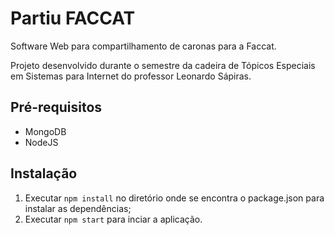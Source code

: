 # Partiu FACCAT

Software Web para compartilhamento de caronas para a Faccat.

Projeto desenvolvido durante o semestre da cadeira de Tópicos Especiais em Sistemas para Internet do professor Leonardo Sápiras.

## Pré-requisitos

* MongoDB
* NodeJS

## Instalação

1. Executar `npm install` no diretório onde se encontra o package.json para instalar as dependências;
2. Executar `npm start` para inciar a aplicação.
